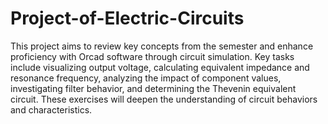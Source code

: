 # Project-of-Electric-Circuits
This project aims to review key concepts from the semester and enhance proficiency with Orcad software through circuit simulation. Key tasks include visualizing output voltage, calculating equivalent impedance and resonance frequency, analyzing the impact of component values, investigating filter behavior, and determining the Thevenin equivalent circuit. These exercises will deepen the understanding of circuit behaviors and characteristics.
